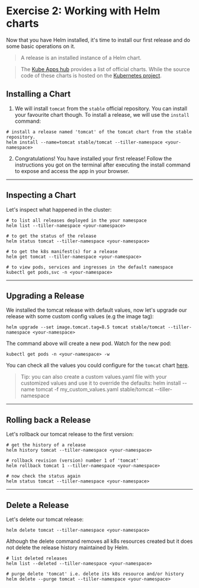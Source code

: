 # Exercise 2: Working with Helm charts

Now that you have Helm installed, it's time to install our first release and do some basic operations on it.

> A release is an installed instance of a Helm chart.

>The [Kube Apps hub](https://hub.kubeapps.com/charts) provides a list of official charts. While the source code of these charts is hosted on the [Kubernetes project](https://github.com/helm/charts).


## Installing a Chart

1. We will install `tomcat` from the `stable` official repository. You can install your favourite chart though.
To install a release, we will use the `install` command:
```
# install a release named 'tomcat' of the tomcat chart from the stable repository.
helm install --name=tomcat stable/tomcat --tiller-namespace <your-namespace> 
```
2. Congratulations! You have installed your first release!  Follow the instructions you got on the terminal after executing the install command to expose and access the app in your browser. 

---

## Inspecting a Chart

Let's inspect what happened in the cluster:
```
# to list all releases deployed in the your namespace 
helm list --tiller-namespace <your-namespace>

# to get the status of the release
helm status tomcat --tiller-namespace <your-namespace>

# to get the k8s manifest(s) for a release
helm get tomcat --tiller-namespace <your-namespace>

# to view pods, services and ingresses in the default namespace
kubectl get pods,svc -n <your-namespace>
```

----

## Upgrading a Release

We installed the tomcat release with default values, now let's upgrade our release with some custom config values (e.g the image tag):
```
helm upgrade --set image.tomcat.tag=8.5 tomcat stable/tomcat --tiller-namespace <your-namespace> 
```
The command above will create a new pod.
Watch for the new pod:

```
kubectl get pods -n <your-namespace> -w 
```

 You can check all the values you could configure for the `tomcat` chart [here](https://github.com/helm/charts/tree/master/stable/tomcat).

> Tip: you can also create a custom values.yaml file with your customized values and use it to override the defaults:  helm install --name tomcat -f my_custom_values.yaml stable/tomcat --tiller-namespace <your-namespace>

---

## Rolling back a Release

Let's rollback our tomcat release to the first version:

```
# get the history of a release
helm history tomcat --tiller-namespace <your-namespace>

# rollback revision (version) number 1 of 'tomcat'
helm rollback tomcat 1 --tiller-namespace <your-namespace>

# now check the status again
helm status tomcat --tiller-namespace <your-namespace>
```

----

## Delete a Release

Let's delete our tomcat release:
```
helm delete tomcat --tiller-namespace <your-namespace>
```
Although the delete command removes all k8s resources created but it does not delete the release history maintained by Helm.

```
# list deleted releases
helm list --deleted --tiller-namespace <your-namespace>

# purge delete 'tomcat' i.e. delete its k8s resource and/or history
helm delete --purge tomcat --tiller-namespace <your-namespace>
```
